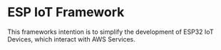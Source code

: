 # ESP IoT Framework
This frameworks intention is to simplify the development of ESP32 IoT Devices, which interact with AWS Services. 